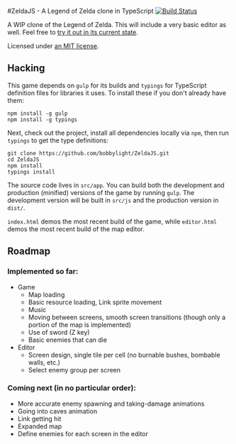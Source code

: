 #ZeldaJS - A Legend of Zelda clone in TypeScript
[![Build Status](https://travis-ci.org/bobbylight/ZeldaJS.svg?branch=master)](https://travis-ci.org/bobbylight/ZeldaJS)

A WIP clone of the Legend of Zelda.  This will include a very basic editor as well.
Feel free to [try it out in its current state](http://bobbylight.github.io/ZeldaJS/).

Licensed under [an MIT license](LICENSE.txt).

## Hacking
This game depends on `gulp` for its builds and `typings` for TypeScript
definition files for libraries it uses.  To install these if you don't already
have them:

```shell
npm install -g gulp
npm install -g typings
```

Next, check out the project, install all dependencies locally via `npm`, then
run `typings` to get the type definitions:

```shell
git clone https://github.com/bobbylight/ZeldaJS.git
cd ZeldaJS
npm install
typings install
```

The source code lives in `src/app`.  You can build both the development and
production (minified) versions of the game by running `gulp`.  The development
version will be built in `src/js` and the production version in `dist/`.

`index.html` demos the most recent build of the game, while `editor.html` demos the most recent build of the map
editor.

## Roadmap

### Implemented so far:

* Game
  - Map loading
  - Basic resource loading, Link sprite movement
  - Music
  - Moving between screens, smooth screen transitions (though only a portion of the map is implemented)
  - Use of sword (Z key)
  - Basic enemies that can die
* Editor
  - Screen design, single tile per cell (no burnable bushes, bombable walls, etc.)
  - Select enemy group per screen

### Coming next (in no particular order):

* More accurate enemy spawning and taking-damage animations
* Going into caves animation
* Link getting hit
* Expanded map
* Define enemies for each screen in the editor
